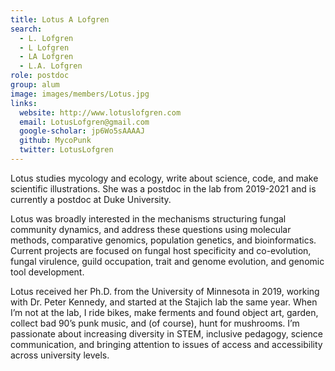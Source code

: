 ```yaml
---
title: Lotus A Lofgren
search:
  - L. Lofgren
  - L Lofgren
  - LA Lofgren
  - L.A. Lofgren
role: postdoc
group: alum
image: images/members/Lotus.jpg
links:
  website: http://www.lotuslofgren.com
  email: LotusLofgren@gmail.com
  google-scholar: jp6Wo5sAAAAJ
  github: MycoPunk
  twitter: LotusLofgren
---
```


Lotus studies mycology and ecology, write about science, code, and make scientific illustrations. She was a postdoc in the lab from 2019-2021 and is currently a postdoc at Duke University.

Lotus was broadly interested in the mechanisms structuring fungal community dynamics, and address these questions using molecular methods, comparative genomics, population genetics, and bioinformatics. Current projects are focused on fungal host specificity and co-evolution, fungal virulence, guild occupation, trait and genome evolution, and genomic tool development.


Lotus received her Ph.D. from the University of Minnesota in 2019, working with Dr. Peter Kennedy, and started at the Stajich lab the same year.
When I’m not at the lab, I ride bikes, make ferments and found object art, garden, collect bad 90’s punk music, and (of course), hunt for mushrooms.
I’m passionate about increasing diversity in STEM, inclusive pedagogy, science communication, and bringing attention to issues of access and accessibility across university levels.
